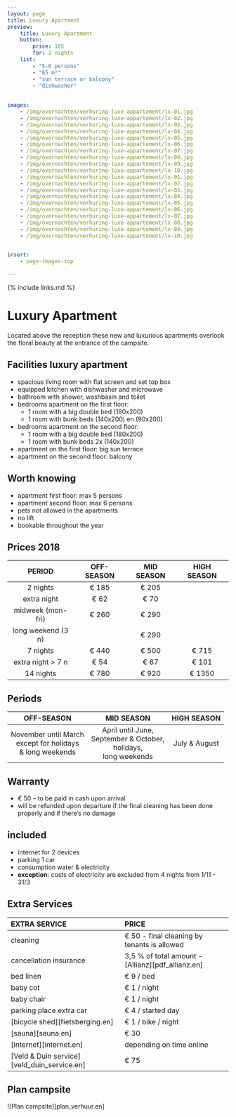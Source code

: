 ```yaml
---
layout: page
title: Luxury Apartment
preview: 
    title: Luxury Apartment
    button:
        price: 185
        for: 2 nights
    list:
        - "5-6 persons"
        - "65 m²"
        - "sun terrace or balcony"
        - "dishwasher"
        
        
images:
    - /img/overnachten/verhuring-luxe-appartement/lx-01.jpg
    - /img/overnachten/verhuring-luxe-appartement/lx-02.jpg
    - /img/overnachten/verhuring-luxe-appartement/lx-03.jpg
    - /img/overnachten/verhuring-luxe-appartement/lx-04.jpg
    - /img/overnachten/verhuring-luxe-appartement/lx-05.jpg
    - /img/overnachten/verhuring-luxe-appartement/lx-06.jpg
    - /img/overnachten/verhuring-luxe-appartement/lx-07.jpg
    - /img/overnachten/verhuring-luxe-appartement/lx-08.jpg
    - /img/overnachten/verhuring-luxe-appartement/lx-09.jpg
    - /img/overnachten/verhuring-luxe-appartement/lx-10.jpg
    - /img/overnachten/verhuring-luxe-appartement/lx-01.jpg
    - /img/overnachten/verhuring-luxe-appartement/lx-02.jpg
    - /img/overnachten/verhuring-luxe-appartement/lx-03.jpg
    - /img/overnachten/verhuring-luxe-appartement/lx-04.jpg
    - /img/overnachten/verhuring-luxe-appartement/lx-05.jpg
    - /img/overnachten/verhuring-luxe-appartement/lx-06.jpg
    - /img/overnachten/verhuring-luxe-appartement/lx-07.jpg
    - /img/overnachten/verhuring-luxe-appartement/lx-08.jpg
    - /img/overnachten/verhuring-luxe-appartement/lx-09.jpg
    - /img/overnachten/verhuring-luxe-appartement/lx-10.jpg
    

insert:
    - page-images-top

---
```



{% include links.md %}

# Luxury Apartment

Located above the reception these new and luxurious apartments overlook the floral beauty at the entrance of the campsite.

## Facilities luxury apartment

- spacious living room with flat screen and set top box
- equipped kitchen with dishwasher and microwave 
- bathroom with shower, washbasin and toilet
- bedrooms apartment on the first floor:
    - 1 room with a big double bed (180x200)
    - 1 room with bunk beds (140x200) en (90x200)
- bedrooms apartment on the second floor:
    - 1 room with a big double bed (180x200)
    - 1 room with bunk beds 2x (140x200)
- apartment on the first floor: big sun terrace
- apartment on the second floor: balcony

    
## Worth knowing

- apartment first floor: max 5 persons
- apartment second floor: max 6 persons
- pets not allowed in the apartments
- no lift
- bookable throughout the year

## Prices 2018

PERIOD            | OFF-SEASON | MID SEASON | HIGH SEASON |
:------------------:|:-----------:|:-------------:|:-----------:|
2 nights           |€ 185        |€ 205          |       
extra night         |€ 62         |€ 70           |           
midweek (mon-fri)   |€ 260        |€ 290          |
long weekend (3 n)   |             |€ 290          |
7 nights           |€ 440        |€ 500          | € 715
extra night > 7 n    |€ 54         |€ 67           | € 101
14 nights          |€ 780        |€ 920          | € 1350

## Periods

OFF-SEASON          |MID SEASON     |    HIGH SEASON|
:--------------------:|:-----------------:|:-------------:|
November until March<br>except for holidays <br>& long weekends | April until June, <br>September & October, <br>holidays, <br>long weekends  | July & August

## Warranty

- € 50 – to be paid in cash upon arrival
- will be refunded upon departure if the final cleaning has been done properly and if there’s no damage 

## included
- internet for 2 devices
- parking 1 car
- consumption water & electricity
- **exception**: costs of electricity are excluded from 4 nights from 1/11 - 31/3

## Extra Services

EXTRA SERVICE             | PRICE
:-------------------|:-----------|
cleaning          | € 50 - final cleaning by tenants is allowed
cancellation insurance| 3,5 % of total amount - [Allianz][pdf_allianz.en] 
bed linen        | € 9 / bed
baby cot          | € 1 / night
baby chair         | € 1 / night
parking place extra car  | € 4 / started day
[bicycle shed][fietsberging.en]| € 1 / bike / night
[sauna][sauna.en]   | € 30
[internet][internet.en]| depending on time online
[Veld & Duin service][veld_duin_service.en]| € 75


## Plan campsite

![Plan campsite][plan_verhuur.en]
